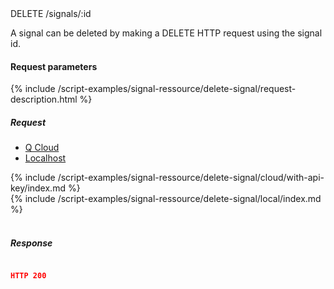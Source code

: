 


<div class="endpoint-container">
DELETE /signals/:id
</div>


A signal can be deleted by making a DELETE HTTP request using the signal id.




#### Request parameters
{% include /script-examples/signal-ressource/delete-signal/request-description.html %}


##### Request

<!-- Tab panes -->
<div class="tab-content cloud-or-local-tab-content">

<!-- Nav tabs -->
<ul class="nav nav-pills mb-3 cloud-or-local-nav" id="pills-tab" role="tablist">
  <li class="nav-item">
    <a class="nav-link cloud-server active" id="delete-signal-cloud-tab"  data-toggle="pill"  href="#delete-signal-cloud" role="tab" aria-controls="delete-signal-cloud" aria-selected="true">Q Cloud</a>
  </li>
  <li class="nav-item">
    <a class="nav-link localhost-server" id="delete-signal-local-tab"  data-toggle="pill"  href="#delete-signal-local"  role="tab" aria-controls="delete-signal-local" aria-selected="false">Localhost</a>
  </li>
</ul>

<!-- Cloud code example -->
<div class="tab-pane active" id="delete-signal-cloud" role="tabpanel" aria-labelledby="delete-signal-cloud-tab" markdown="1">
{% include /script-examples/signal-ressource/delete-signal/cloud/with-api-key/index.md %}
</div>

<!-- Local example -->
<div class="tab-pane" id="delete-signal-local" role="tabpanel" aria-labelledby="delete-signal-local-tab" markdown="1">
{% include /script-examples/signal-ressource/delete-signal/local/index.md %}
</div>
</div>
<br>

##### Response



<div class="code-response" markdown="1">

```json

HTTP 200

```

</div>